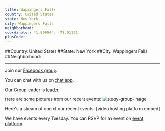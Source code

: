 ```yaml
---
title: Wappingers Falls
country: United States
state: New York
city: Wappingers Falls
neighborhood: 
coordinates: 41.596564, -73.91121
plusCode:
---
```


##Country: United States
##State: New York
##City: Wappingers Falls
##Neighborhood: 
*****
Join our [Facebook group](https://www.facebook.com/groups/free.code.camp.WappingersFalls).

You can chat with us on [chat app]().

Our Group leader is [leader]()

Here are some pictures from our recent events:
![study-group-image]()

Here's a stream of one of our recent events:
[video hosting platform embed]

We have events every Tuesday. You can RSVP for an event on [event platform]().
